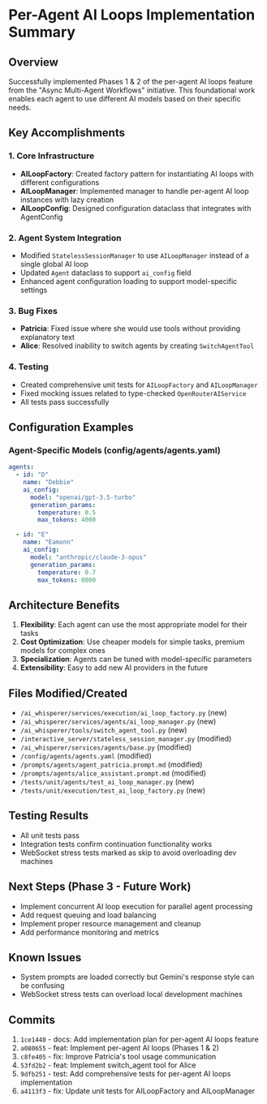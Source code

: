 # Per-Agent AI Loops Implementation Summary

## Overview
Successfully implemented Phases 1 & 2 of the per-agent AI loops feature from the "Async Multi-Agent Workflows" initiative. This foundational work enables each agent to use different AI models based on their specific needs.

## Key Accomplishments

### 1. Core Infrastructure
- **AILoopFactory**: Created factory pattern for instantiating AI loops with different configurations
- **AILoopManager**: Implemented manager to handle per-agent AI loop instances with lazy creation
- **AILoopConfig**: Designed configuration dataclass that integrates with AgentConfig

### 2. Agent System Integration
- Modified `StatelessSessionManager` to use `AILoopManager` instead of a single global AI loop
- Updated `Agent` dataclass to support `ai_config` field
- Enhanced agent configuration loading to support model-specific settings

### 3. Bug Fixes
- **Patricia**: Fixed issue where she would use tools without providing explanatory text
- **Alice**: Resolved inability to switch agents by creating `SwitchAgentTool`

### 4. Testing
- Created comprehensive unit tests for `AILoopFactory` and `AILoopManager`
- Fixed mocking issues related to type-checked `OpenRouterAIService`
- All tests pass successfully

## Configuration Examples

### Agent-Specific Models (config/agents/agents.yaml)
```yaml
agents:
  - id: "D"
    name: "Debbie"
    ai_config:
      model: "openai/gpt-3.5-turbo"
      generation_params:
        temperature: 0.5
        max_tokens: 4000

  - id: "E"
    name: "Eamonn"
    ai_config:
      model: "anthropic/claude-3-opus"
      generation_params:
        temperature: 0.7
        max_tokens: 8000
```

## Architecture Benefits
1. **Flexibility**: Each agent can use the most appropriate model for their tasks
2. **Cost Optimization**: Use cheaper models for simple tasks, premium models for complex ones
3. **Specialization**: Agents can be tuned with model-specific parameters
4. **Extensibility**: Easy to add new AI providers in the future

## Files Modified/Created
- `/ai_whisperer/services/execution/ai_loop_factory.py` (new)
- `/ai_whisperer/services/agents/ai_loop_manager.py` (new)
- `/ai_whisperer/tools/switch_agent_tool.py` (new)
- `/interactive_server/stateless_session_manager.py` (modified)
- `/ai_whisperer/services/agents/base.py` (modified)
- `/config/agents/agents.yaml` (modified)
- `/prompts/agents/agent_patricia.prompt.md` (modified)
- `/prompts/agents/alice_assistant.prompt.md` (modified)
- `/tests/unit/agents/test_ai_loop_manager.py` (new)
- `/tests/unit/execution/test_ai_loop_factory.py` (new)

## Testing Results
- All unit tests pass
- Integration tests confirm continuation functionality works
- WebSocket stress tests marked as skip to avoid overloading dev machines

## Next Steps (Phase 3 - Future Work)
- Implement concurrent AI loop execution for parallel agent processing
- Add request queuing and load balancing
- Implement proper resource management and cleanup
- Add performance monitoring and metrics

## Known Issues
- System prompts are loaded correctly but Gemini's response style can be confusing
- WebSocket stress tests can overload local development machines

## Commits
1. `1ce1440` - docs: Add implementation plan for per-agent AI loops feature
2. `a080655` - feat: Implement per-agent AI loops (Phases 1 & 2)
3. `c8fe405` - fix: Improve Patricia's tool usage communication
4. `53fd2b2` - feat: Implement switch_agent tool for Alice
5. `9dfb251` - test: Add comprehensive tests for per-agent AI loops implementation
6. `a4113f3` - fix: Update unit tests for AILoopFactory and AILoopManager
